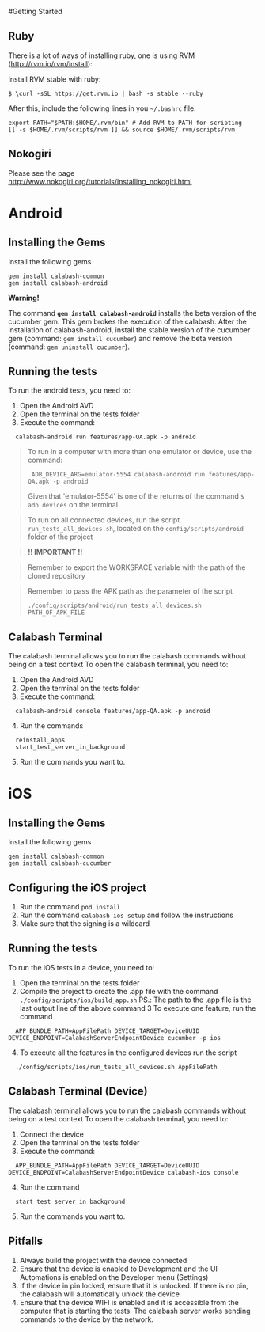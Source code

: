 #Getting Started 

## Ruby
  
  There is a lot of ways of installing ruby, one is using RVM (http://rvm.io/rvm/install):
  
  Install RVM stable with ruby: 

  ```
  $ \curl -sSL https://get.rvm.io | bash -s stable --ruby
  ```

  After this, include the following lines in you `~/.bashrc` file.

  ```
  export PATH="$PATH:$HOME/.rvm/bin" # Add RVM to PATH for scripting
  [[ -s $HOME/.rvm/scripts/rvm ]] && source $HOME/.rvm/scripts/rvm
  ```
  
## Nokogiri

  Please see the page http://www.nokogiri.org/tutorials/installing_nokogiri.html

# Android

## Installing the Gems

  Install the following gems

  ```
  gem install calabash-common
  gem install calabash-android
  ```

  **Warning!**
  
  The command **`gem install calabash-android`** installs the beta version of the cucumber gem.
  This gem brokes the execution of the calabash. After the installation of calabash-android, install the stable version of the cucumber gem (command: `gem install cucumber`) and remove the beta version (command: `gem uninstall cucumber`).

## Running the tests
  To run the android tests, you need to:
  
  1. Open the Android AVD
  2. Open the terminal on the tests folder
  3. Execute the command:
  ```
    calabash-android run features/app-QA.apk -p android
  ```
  

  > To run in a computer with more than one emulator or device, use the command:
  >
  >```
  >  ADB_DEVICE_ARG=emulator-5554 calabash-android run features/app-QA.apk -p android
  >```
  >
  >Given that 'emulator-5554' is one of the returns of the command `$ adb devices` on the terminal


  > To run on all connected devices, run the script `run_tests_all_devices.sh`, located on the `config/scripts/android` folder of the project

  > **!! IMPORTANT !!** 

  > Remember to export the WORKSPACE variable with the path of the cloned repository
  
  > Remember to pass the APK path as the parameter of the script
  > 
  > ```
  > ./config/scripts/android/run_tests_all_devices.sh PATH_OF_APK_FILE
  >```


## Calabash Terminal

The calabash terminal allows you to run the calabash commands without being on a test context
To open the calabash terminal, you need to:

  1. Open the Android AVD
  2. Open the terminal on the tests folder
  3. Execute the command:

  ```
    calabash-android console features/app-QA.apk -p android
  ```

  4. Run the commands

  ```
    reinstall_apps
    start_test_server_in_background
  ```

  5. Run the commands you want to.

# iOS

## Installing the Gems

  Install the following gems

  ```
  gem install calabash-common
  gem install calabash-cucumber
  ```
  
## Configuring the iOS project

  1. Run the command `pod install`
  2. Run the command `calabash-ios setup` and follow the instructions
  3. Make sure that the signing is a wildcard


## Running the tests
  To run the iOS tests in a device, you need to:
  
  1. Open the terminal on the tests folder
  2. Compile the project to create the .app file with the command `./config/scripts/ios/build_app.sh`
        PS.: The path to the .app file is the last output line of the above command
  3 To execute one feature, run the command

  ```
    APP_BUNDLE_PATH=AppFilePath DEVICE_TARGET=DeviceUUID DEVICE_ENDPOINT=CalabashServerEndpointDevice cucumber -p ios
  ```

  4. To execute all the features in the configured devices run the script

  ```
    ./config/scripts/ios/run_tests_all_devices.sh AppFilePath
  ```

## Calabash Terminal (Device)

The calabash terminal allows you to run the calabash commands without being on a test context
To open the calabash terminal, you need to:

  1. Connect the device
  2. Open the terminal on the tests folder
  3. Execute the command:

  ```
    APP_BUNDLE_PATH=AppFilePath DEVICE_TARGET=DeviceUUID DEVICE_ENDPOINT=CalabashServerEndpointDevice calabash-ios console
  ```

  4. Run the command

  ```
    start_test_server_in_background
  ```

  5. Run the commands you want to.

## Pitfalls

  1. Always build the project with the device connected
  2. Ensure that the device is enabled to Development and the UI Automations is enabled on the Developer menu (Settings)
  3. If the device in pin locked, ensure that it is unlocked. If there is no pin, the calabash will automatically unlock the device
  4. Ensure that the device WIFI is enabled and it is accessible from the computer that is starting the tests. The calabash server works sending commands to the device by the network.